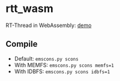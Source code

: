 # rtt_wasm
RT-Thread in WebAssembly: [demo](https://onelife.github.io/rtt_wasm/rtt.html)

## Compile
- Default: `emscons.py scons`
- With MEMFS: `emscons.py scons memfs=1`
- With IDBFS: `emscons.py scons idbfs=1`

